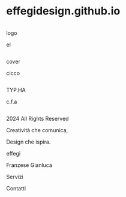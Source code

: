 # effegidesign.github.io
<!DOCTYPE html>
<html xmlns="http://www.w3.org/1999/xhtml" lang="it-IT">
	<head>
		<meta charset="utf-8" />
		<title>sito</title>
		<link href="sito-web-resources/css/idGeneratedStyles.css" rel="stylesheet" type="text/css" />
	</head>
	<body id="sito">
		<div class="_idGenObjectLayout-1">
			<div id="_idContainer000" class="Cornice-grafica-di-base _idGenObjectStyleOverride-1">
			</div>
		</div>
		<div class="_idGenObjectLayout-1">
			<div id="_idContainer020">
				<div id="_idContainer001" class="_idGenObjectStyleOverride-2">
					<img class="_idGenObjectAttribute-1" src="sito-web-resources/image/KJHB.png" alt="" />
				</div>
				<div id="_idContainer002" class="Cornice-grafica-di-base _idGenObjectStyleOverride-2">
				</div>
				<div id="_idContainer003">
					<img class="_idGenObjectAttribute-1" src="sito-web-resources/image/1.png" alt="" />
				</div>
				<div id="_idContainer004" class="Cornice-di-testo-di-base">
					<p class="Paragrafo-base"><span class="CharOverride-1">logo </span></p>
				</div>
				<div id="_idContainer005" class="Cornice-grafica-di-base _idGenObjectStyleOverride-2">
				</div>
				<div id="_idContainer006" class="Cornice-grafica-di-base _idGenObjectStyleOverride-2">
				</div>
				<div id="_idContainer007" class="Cornice-di-testo-di-base">
					<p class="Paragrafo-base"><span class="CharOverride-1">el</span></p>
				</div>
				<div id="_idContainer008" class="Cornice-grafica-di-base _idGenObjectStyleOverride-2">
				</div>
				<div id="_idContainer009" class="Cornice-grafica-di-base _idGenObjectStyleOverride-2">
				</div>
				<div id="_idContainer010" class="_idGenObjectStyleOverride-2">
					<img class="_idGenObjectAttribute-1" src="sito-web-resources/image/Tavola_disegno_1-100.jpg" alt="" />
				</div>
				<div id="_idContainer011" class="_idGenObjectStyleOverride-2">
					<img class="_idGenObjectAttribute-1" src="sito-web-resources/image/posacenere.bip.206.png" alt="" />
				</div>
				<div id="_idContainer012" class="Cornice-di-testo-di-base">
					<p class="Paragrafo-base"><span class="CharOverride-1">cover</span></p>
				</div>
				<div id="_idContainer013" class="Cornice-di-testo-di-base">
					<p class="Paragrafo-base"><span class="CharOverride-1">cicco</span></p>
				</div>
				<div id="_idContainer014" class="Cornice-grafica-di-base _idGenObjectStyleOverride-2">
				</div>
				<div id="_idContainer015" class="Cornice-grafica-di-base _idGenObjectStyleOverride-2">
				</div>
				<div id="_idContainer016" class="_idGenObjectStyleOverride-2">
					<img class="_idGenObjectAttribute-1" src="sito-web-resources/image/de_bona_finito.129.png" alt="" />
				</div>
				<div id="_idContainer017" class="Cornice-di-testo-di-base">
					<p class="Paragrafo-base"><span class="CharOverride-1">TYP.HA</span></p>
				</div>
				<div id="_idContainer018" class="Cornice-di-testo-di-base">
					<p class="Paragrafo-base"><span class="CharOverride-1">c.f.a</span></p>
				</div>
				<div id="_idContainer019" class="_idGenObjectStyleOverride-2">
					<img class="_idGenObjectAttribute-1" src="sito-web-resources/image/lamp_prove_v1.357.png" alt="" />
				</div>
			</div>
		</div>
		<div id="_idContainer021" class="Cornice-di-testo-di-base">
			<p class="Paragrafo-base"><span class="CharOverride-2">2024 All Rights Reserved</span></p>
		</div>
		<div id="_idContainer022" class="Cornice-di-testo-di-base">
			<p class="Paragrafo-base"><span class="CharOverride-3">Creatività che comunica,</span></p>
			<p class="Paragrafo-base"><span class="CharOverride-3">Design che ispira.</span></p>
		</div>
		<div id="_idContainer023" class="Cornice-di-testo-di-base">
			<p class="Paragrafo-base"><span class="CharOverride-4">effegi</span></p>
		</div>
		<div class="_idGenObjectLayout-1">
			<div id="_idContainer024" class="_idGenObjectStyleOverride-3">
			</div>
		</div>
		<div id="_idContainer025" class="Cornice-di-testo-di-base">
			<p class="Paragrafo-base"><span class="CharOverride-2">Franzese Gianluca</span></p>
		</div>
		<div class="_idGenObjectLayout-1">
			<div id="_idContainer026" class="Cornice-grafica-di-base _idGenObjectStyleOverride-3">
			</div>
		</div>
		<div id="_idContainer027" class="Cornice-di-testo-di-base">
			<p class="Paragrafo-base"><span class="CharOverride-2">Servizi</span></p>
		</div>
		<div id="_idContainer028" class="Cornice-di-testo-di-base">
			<p class="Paragrafo-base"><span class="CharOverride-2">Contatti</span></p>
		</div>
	</body>
</html>
